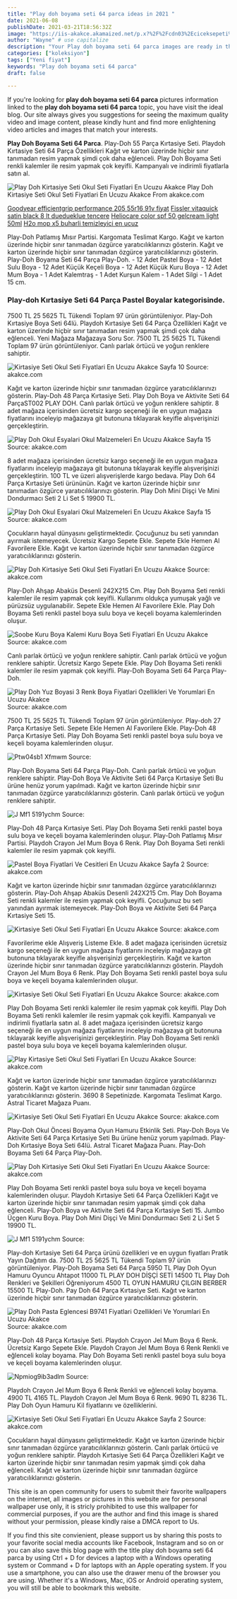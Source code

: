 ```yaml
---
title: "Play doh boyama seti 64 parca ideas in 2021 "
date: 2021-06-08
publishDate: 2021-03-21T18:56:32Z
image: "https://iis-akakce.akamaized.net/p.x?%2F%2Fcdn03%2Eciceksepeti%2Ecom%2Fcicek%2Fkc322336%2D1%2FM%2Ffaber%2Dcastell%2Dgrip%2D2011%2Dkomur%2Dgrisi%2D0%2D7%2Dversatil%2Dkalem%2D%2D%2Dfaber%2Dcastell%2Dgrip%2D0%2D7%2Dmin%2Duc%2D3%2Dadet%2Dkc322336%2D1%2D7d2bb1e4a2fa4286b0783c7088faed92%2Ejpg"
author: "Wayne" # use capitalize
description: "Your Play doh boyama seti 64 parca images are ready in this website. Play doh boyama seti 64 parca are a topic that is being searched for and liked by netizens today. You can Download the Play doh boyama seti 64 parca files here. Get all free vectors."
categories: ["koleksiyon"]
tags: ["Yeni fiyat"]
keywords: "Play doh boyama seti 64 parca"
draft: false

---
```


If you're looking for **play doh boyama seti 64 parca** pictures information linked to the **play doh boyama seti 64 parca** topic, you have visit the ideal  blog.  Our site always  gives you  suggestions  for seeing  the maximum  quality video and image  content, please kindly hunt and find more enlightening video articles and images  that match your interests.

**Play Doh Boyama Seti 64 Parca**. Play-Doh 55 Parça Kırtasiye Seti. Playdoh Kırtasiye Seti 64 Parça Özellikleri Kağıt ve karton üzerinde hiçbir sınır tanımadan resim yapmak şimdi çok daha eğlenceli. Play Doh Boyama Seti renkli kalemler ile resim yapmak çok keyifli. Kampanyalı ve indirimli fiyatlarla satın al.

![Play Doh Kirtasiye Seti Okul Seti Fiyatlari En Ucuzu Akakce](https://iis-akakce.akamaized.net/p.x?%2F%2Fcdn%2Edsmcdn%2Ecom%2Fty59%2Fproduct%2Fmedia%2Fimages%2F20210122%2F12%2F56095489%2F126066762%2F1%2F1%5Forg%5Fzoom%2Ejpg%3FboutiqueId%3D61%26merchantId%3D170833 "Play Doh Kirtasiye Seti Okul Seti Fiyatlari En Ucuzu Akakce")
Play Doh Kirtasiye Seti Okul Seti Fiyatlari En Ucuzu Akakce From akakce.com

[Goodyear efficientgrip performance 205 55r16 91v fiyat](/goodyear-efficientgrip-performance-205-55r16-91v-fiyat/)
[Fissler vitaquick satin black 8 lt duedueklue tencere](/fissler-vitaquick-satin-black-8-lt-duedueklue-tencere/)
[Heliocare color spf 50 gelcream light 50ml](/heliocare-color-spf-50-gelcream-light-50ml/)
[H2o mop x5 buharli temizleyici en ucuz](/h2o-mop-x5-buharli-temizleyici-en-ucuz/)

Play-Doh Patlamış Mısır Partisi. Kargomata Teslimat Kargo. Kağıt ve karton üzerinde hiçbir sınır tanımadan özgürce yaratıcılıklarınızı gösterin. Kağıt ve karton üzerinde hiçbir sınır tanımadan özgürce yaratıcılıklarınızı gösterin. Play-Doh Boyama Seti 64 Parça Play-Doh. - 12 Adet Pastel Boya - 12 Adet Sulu Boya - 12 Adet Küçük Keçeli Boya - 12 Adet Küçük Kuru Boya - 12 Adet Mum Boya - 1 Adet Kalemtraş - 1 Adet Kurşun Kalem - 1 Adet Silgi - 1 Adet 15 cm.

### Play-doh Kırtasiye Seti 64 Parça Pastel Boyalar kategorisinde.

7500 TL 25 5625 TL Tükendi Toplam 97 ürün görüntüleniyor. Play-Doh Kırtasiye Boya Seti 64lü. Playdoh Kırtasiye Seti 64 Parça Özellikleri Kağıt ve karton üzerinde hiçbir sınır tanımadan resim yapmak şimdi çok daha eğlenceli. Yeni Mağaza Mağazaya Soru Sor. 7500 TL 25 5625 TL Tükendi Toplam 97 ürün görüntüleniyor. Canlı parlak örtücü ve yoğun renklere sahiptir.


![Kirtasiye Seti Okul Seti Fiyatlari En Ucuzu Akakce Sayfa 10](https://iis-akakce.akamaized.net/p.x?//mcdn01.gittigidiyor.net/65321/653210394_0.jpg "Kirtasiye Seti Okul Seti Fiyatlari En Ucuzu Akakce Sayfa 10")
Source: akakce.com

Kağıt ve karton üzerinde hiçbir sınır tanımadan özgürce yaratıcılıklarınızı gösterin. Play-Doh 48 Parça Kırtasiye Seti. Play Doh Boya ve Aktivite Seti 64 ParçaST002 PLAY DOH. Canlı parlak örtücü ve yoğun renklere sahiptir. 8 adet mağaza içerisinden ücretsiz kargo seçeneği ile en uygun mağaza fiyatlarını inceleyip mağazaya git butonuna tıklayarak keyifle alışverişinizi gerçekleştirin.

![Play Doh Okul Esyalari Okul Malzemeleri En Ucuzu Akakce Sayfa 15](https://cdn.akakce.com/iv/11070/817/817513164x.jpg "Play Doh Okul Esyalari Okul Malzemeleri En Ucuzu Akakce Sayfa 15")
Source: akakce.com

8 adet mağaza içerisinden ücretsiz kargo seçeneği ile en uygun mağaza fiyatlarını inceleyip mağazaya git butonuna tıklayarak keyifle alışverişinizi gerçekleştirin. 100 TL ve üzeri alışverişlerde kargo bedava. Play Doh 64 Parça Kırtasiye Seti ürününün. Kağıt ve karton üzerinde hiçbir sınır tanımadan özgürce yaratıcılıklarınızı gösterin. Play Doh Mini Dişçi Ve Mini Dondurmacı Seti 2 Li Set 5 19900 TL.

![Play Doh Okul Esyalari Okul Malzemeleri En Ucuzu Akakce Sayfa 15](https://cdn.akakce.com/iv/10022/893/893236306x.jpg "Play Doh Okul Esyalari Okul Malzemeleri En Ucuzu Akakce Sayfa 15")
Source: akakce.com

Çocukların hayal dünyasını geliştirmektedir. Çocuğunuz bu seti yanından ayırmak istemeyecek. Ücretsiz Kargo Sepete Ekle. Sepete Ekle Hemen Al Favorilere Ekle. Kağıt ve karton üzerinde hiçbir sınır tanımadan özgürce yaratıcılıklarınızı gösterin.

![Play Doh Kirtasiye Seti Okul Seti Fiyatlari En Ucuzu Akakce](https://iis-akakce.akamaized.net/p.x?%2F%2Fcdn%2Edsmcdn%2Ecom%2Fty59%2Fproduct%2Fmedia%2Fimages%2F20210122%2F12%2F56095489%2F126066762%2F1%2F1%5Forg%5Fzoom%2Ejpg%3FboutiqueId%3D61%26merchantId%3D170833 "Play Doh Kirtasiye Seti Okul Seti Fiyatlari En Ucuzu Akakce")
Source: akakce.com

Play-Doh Ahşap Abaküs Desenli 242X215 Cm. Play Doh Boyama Seti renkli kalemler ile resim yapmak çok keyifli. Kullanımı oldukça yumuşak yağlı ve pürüzsüz uygulanabilir. Sepete Ekle Hemen Al Favorilere Ekle. Play Doh Boyama Seti renkli pastel boya sulu boya ve keçeli boyama kalemlerinden oluşur.

![Soobe Kuru Boya Kalemi Kuru Boya Seti Fiyatlari En Ucuzu Akakce](https://iis-akakce.akamaized.net/p.x?%2F%2Fproductimages%2Ehepsiburada%2Enet%2Fs%2F44%2F600%2F10798465974322%2Ejpg "Soobe Kuru Boya Kalemi Kuru Boya Seti Fiyatlari En Ucuzu Akakce")
Source: akakce.com

Canlı parlak örtücü ve yoğun renklere sahiptir. Canlı parlak örtücü ve yoğun renklere sahiptir. Ücretsiz Kargo Sepete Ekle. Play Doh Boyama Seti renkli kalemler ile resim yapmak çok keyifli. Play-Doh Boyama Seti 64 Parça Play-Doh.

![Play Doh Yuz Boyasi 3 Renk Boya Fiyatlari Ozellikleri Ve Yorumlari En Ucuzu Akakce](https://cdn.akakce.com/play-doh/play-doh-3-renk-boya-z.jpg "Play Doh Yuz Boyasi 3 Renk Boya Fiyatlari Ozellikleri Ve Yorumlari En Ucuzu Akakce")
Source: akakce.com

7500 TL 25 5625 TL Tükendi Toplam 97 ürün görüntüleniyor. Play-doh 27 Parça Kırtasiye Seti. Sepete Ekle Hemen Al Favorilere Ekle. Play-Doh 48 Parça Kırtasiye Seti. Play Doh Boyama Seti renkli pastel boya sulu boya ve keçeli boyama kalemlerinden oluşur.

![Ptw04sb1 Xfmwm](https://iis-akakce.akamaized.net/p.x?%2F%2Fcdn03%2Eciceksepeti%2Ecom%2Fcicek%2Fkc6452087%2D1%2FM%2Fkral%2Dsakir%2Dks%2D3765%2Dkirtasiye%2Dseti%2Dkc6452087%2D1%2D5cde01287cb44003ba9ef88d3bb112ea%2Ejpg "Ptw04sb1 Xfmwm")
Source: 

Play-Doh Boyama Seti 64 Parça Play-Doh. Canlı parlak örtücü ve yoğun renklere sahiptir. Play-Doh Boya Ve Aktivite Seti 64 Parça Kırtasiye Seti Bu ürüne henüz yorum yapılmadı. Kağıt ve karton üzerinde hiçbir sınır tanımadan özgürce yaratıcılıklarınızı gösterin. Canlı parlak örtücü ve yoğun renklere sahiptir.

![J Mf1 5191ychm](https://iis-akakce.akamaized.net/p.x?%2F%2Fmcdn01%2Egittigidiyor%2Enet%2F66206%2F662062231%5F0%2Ejpg "J Mf1 5191ychm")
Source: 

Play-Doh 48 Parça Kırtasiye Seti. Play Doh Boyama Seti renkli pastel boya sulu boya ve keçeli boyama kalemlerinden oluşur. Play-Doh Patlamış Mısır Partisi. Playdoh Crayon Jel Mum Boya 6 Renk. Play Doh Boyama Seti renkli kalemler ile resim yapmak çok keyifli.

![Pastel Boya Fiyatlari Ve Cesitleri En Ucuzu Akakce Sayfa 2](https://cdn.akakce.com/-/adeland-cantali-24-renk-x.jpg "Pastel Boya Fiyatlari Ve Cesitleri En Ucuzu Akakce Sayfa 2")
Source: akakce.com

Kağıt ve karton üzerinde hiçbir sınır tanımadan özgürce yaratıcılıklarınızı gösterin. Play-Doh Ahşap Abaküs Desenli 242X215 Cm. Play Doh Boyama Seti renkli kalemler ile resim yapmak çok keyifli. Çocuğunuz bu seti yanından ayırmak istemeyecek. Play-Doh Boya ve Aktivite Seti 64 Parça Kırtasiye Seti 15.

![Kirtasiye Seti Okul Seti Fiyatlari En Ucuzu Akakce](https://iis-akakce.akamaized.net/p.x?%2F%2Fn11scdn%2Eakamaized%2Enet%2Fa1%2F1024%2Fev%2Dyasam%2Fkalem%2Dsetleri%2Fspider%2Dman%2Dkirtasiye%2Dseti%2Dsm%2D3766%5F%5F0805513655378944%2Ejpg "Kirtasiye Seti Okul Seti Fiyatlari En Ucuzu Akakce")
Source: akakce.com

Favorilerime ekle Alışveriş Listeme Ekle. 8 adet mağaza içerisinden ücretsiz kargo seçeneği ile en uygun mağaza fiyatlarını inceleyip mağazaya git butonuna tıklayarak keyifle alışverişinizi gerçekleştirin. Kağıt ve karton üzerinde hiçbir sınır tanımadan özgürce yaratıcılıklarınızı gösterin. Playdoh Crayon Jel Mum Boya 6 Renk. Play Doh Boyama Seti renkli pastel boya sulu boya ve keçeli boyama kalemlerinden oluşur.

![Kirtasiye Seti Okul Seti Fiyatlari En Ucuzu Akakce](https://cdn.akakce.com/ark/ark-1003-17-cesit-79-parca-cantali-set-x.jpg "Kirtasiye Seti Okul Seti Fiyatlari En Ucuzu Akakce")
Source: akakce.com

Play Doh Boyama Seti renkli kalemler ile resim yapmak çok keyifli. Play Doh Boyama Seti renkli kalemler ile resim yapmak çok keyifli. Kampanyalı ve indirimli fiyatlarla satın al. 8 adet mağaza içerisinden ücretsiz kargo seçeneği ile en uygun mağaza fiyatlarını inceleyip mağazaya git butonuna tıklayarak keyifle alışverişinizi gerçekleştirin. Play Doh Boyama Seti renkli pastel boya sulu boya ve keçeli boyama kalemlerinden oluşur.

![Play Kirtasiye Seti Okul Seti Fiyatlari En Ucuzu Akakce](https://cdn.akakce.com/iv/1040/688/688501327x.jpg "Play Kirtasiye Seti Okul Seti Fiyatlari En Ucuzu Akakce")
Source: akakce.com

Kağıt ve karton üzerinde hiçbir sınır tanımadan özgürce yaratıcılıklarınızı gösterin. Kağıt ve karton üzerinde hiçbir sınır tanımadan özgürce yaratıcılıklarınızı gösterin. 3690 8 Sepetinizde. Kargomata Teslimat Kargo. Astral Ticaret Mağaza Puanı.

![Kirtasiye Seti Okul Seti Fiyatlari En Ucuzu Akakce](https://iis-akakce.akamaized.net/p.x?%2F%2Fproductimages%2Ehepsiburada%2Enet%2Fs%2F42%2F600%2F10729289318450%2Ejpg "Kirtasiye Seti Okul Seti Fiyatlari En Ucuzu Akakce")
Source: akakce.com

Play-Doh Okul Öncesi Boyama Oyun Hamuru Etkinlik Seti. Play-Doh Boya Ve Aktivite Seti 64 Parça Kırtasiye Seti Bu ürüne henüz yorum yapılmadı. Play-Doh Kırtasiye Boya Seti 64lü. Astral Ticaret Mağaza Puanı. Play-Doh Boyama Seti 64 Parça Play-Doh.

![Play Doh Kirtasiye Seti Okul Seti Fiyatlari En Ucuzu Akakce](https://iis-akakce.akamaized.net/p.x?%2F%2Fproductimages%2Ehepsiburada%2Enet%2Fs%2F0%2F600%2F9457775214642%2Ejpg "Play Doh Kirtasiye Seti Okul Seti Fiyatlari En Ucuzu Akakce")
Source: akakce.com

Play Doh Boyama Seti renkli pastel boya sulu boya ve keçeli boyama kalemlerinden oluşur. Playdoh Kırtasiye Seti 64 Parça Özellikleri Kağıt ve karton üzerinde hiçbir sınır tanımadan resim yapmak şimdi çok daha eğlenceli. Play-Doh Boya ve Aktivite Seti 64 Parça Kırtasiye Seti 15. Jumbo Üçgen Kuru Boya. Play Doh Mini Dişçi Ve Mini Dondurmacı Seti 2 Li Set 5 19900 TL.

![J Mf1 5191ychm](https://iis-akakce.akamaized.net/p.x?%2F%2Fn11scdn%2Eakamaized%2Enet%2Fa1%2F1024%2Fev%2Dyasam%2Fpastel%2Dboya%2Fplay%2Ddoh%2D12%2Dli%2Dpastel%2Dboya%2Dplastik%2Dcantali%5F%5F1573456704311510%2Ejpg "J Mf1 5191ychm")
Source: 

Play-doh Kırtasiye Seti 64 Parça ürünü özellikleri ve en uygun fiyatları Pratik Yayın Dağıtım da. 7500 TL 25 5625 TL Tükendi Toplam 97 ürün görüntüleniyor. Play-Doh Boyama Seti 64 Parça 5950 TL Play Doh Oyun Hamuru Oyuncu Ahtapot 11000 TL PLAY DOH DİŞÇİ SETİ 14500 TL Play Doh Renkleri ve Şekilleri Öğreniyorum 4500 TL OYUN HAMURU ÇILGIN BERBER 15500 TL Play-Doh. Pay Doh 64 Parça Kırtasiye Seti. Kağıt ve karton üzerinde hiçbir sınır tanımadan özgürce yaratıcılıklarınızı gösterin.

![Play Doh Pasta Eglencesi B9741 Fiyatlari Ozellikleri Ve Yorumlari En Ucuzu Akakce](https://cdn.akakce.com/play-doh/play-doh-pasta-eglencesi-b9741-z.jpg "Play Doh Pasta Eglencesi B9741 Fiyatlari Ozellikleri Ve Yorumlari En Ucuzu Akakce")
Source: akakce.com

Play-Doh 48 Parça Kırtasiye Seti. Playdoh Crayon Jel Mum Boya 6 Renk. Ücretsiz Kargo Sepete Ekle. Playdoh Crayon Jel Mum Boya 6 Renk Renkli ve eğlenceli kolay boyama. Play Doh Boyama Seti renkli pastel boya sulu boya ve keçeli boyama kalemlerinden oluşur.

![Npmiog9ib3adlm](https://productimages.hepsiburada.net/s/43/600/10769099620402.jpg "Npmiog9ib3adlm")
Source: 

Playdoh Crayon Jel Mum Boya 6 Renk Renkli ve eğlenceli kolay boyama. 4900 TL 4165 TL. Playdoh Crayon Jel Mum Boya 6 Renk. 9690 TL 8236 TL. Play Doh Oyun Hamuru Kil fiyatlarını ve özelliklerini.

![Kirtasiye Seti Okul Seti Fiyatlari En Ucuzu Akakce Sayfa 2](https://iis-akakce.akamaized.net/p.x?%2F%2Fcdn03%2Eciceksepeti%2Ecom%2Fcicek%2Fkc322336%2D1%2FM%2Ffaber%2Dcastell%2Dgrip%2D2011%2Dkomur%2Dgrisi%2D0%2D7%2Dversatil%2Dkalem%2D%2D%2Dfaber%2Dcastell%2Dgrip%2D0%2D7%2Dmin%2Duc%2D3%2Dadet%2Dkc322336%2D1%2D7d2bb1e4a2fa4286b0783c7088faed92%2Ejpg "Kirtasiye Seti Okul Seti Fiyatlari En Ucuzu Akakce Sayfa 2")
Source: akakce.com

Çocukların hayal dünyasını geliştirmektedir. Kağıt ve karton üzerinde hiçbir sınır tanımadan özgürce yaratıcılıklarınızı gösterin. Canlı parlak örtücü ve yoğun renklere sahiptir. Playdoh Kırtasiye Seti 64 Parça Özellikleri Kağıt ve karton üzerinde hiçbir sınır tanımadan resim yapmak şimdi çok daha eğlenceli. Kağıt ve karton üzerinde hiçbir sınır tanımadan özgürce yaratıcılıklarınızı gösterin.

This site is an open community for users to submit their favorite wallpapers on the internet, all images or pictures in this website are for personal wallpaper use only, it is stricly prohibited to use this wallpaper for commercial purposes, if you are the author and find this image is shared without your permission, please kindly raise a DMCA report to Us.

If you find this site convienient, please support us by sharing this posts to your favorite social media accounts like Facebook, Instagram and so on or you can also save this blog page with the title play doh boyama seti 64 parca by using Ctrl + D for devices a laptop with a Windows operating system or Command + D for laptops with an Apple operating system. If you use a smartphone, you can also use the drawer menu of the browser you are using. Whether it's a Windows, Mac, iOS or Android operating system, you will still be able to bookmark this website.
